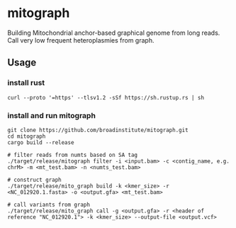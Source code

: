 # mitograph

Building Mitochondrial anchor-based graphical genome from long reads. Call very low frequent heteroplasmies from graph.

## Usage
### install rust
```
curl --proto '=https' --tlsv1.2 -sSf https://sh.rustup.rs | sh
```

### install and run mitograph
```
git clone https://github.com/broadinstitute/mitograph.git
cd mitograph
cargo build --release

# filter reads from numts based on SA tag
./target/release/mitograph filter -i <input.bam> -c <contig_name, e.g. chrM> -m <mt_test.bam> -n <numts_test.bam>

# construct graph
./target/release/mito_graph build -k <kmer_size> -r <NC_012920.1.fasta> -o <output.gfa> <mt_test.bam>

# call variants from graph
./target/release/mito_graph call -g <output.gfa> -r <header of reference "NC_012920.1"> -k <kmer_size> --output-file <output.vcf>
```
